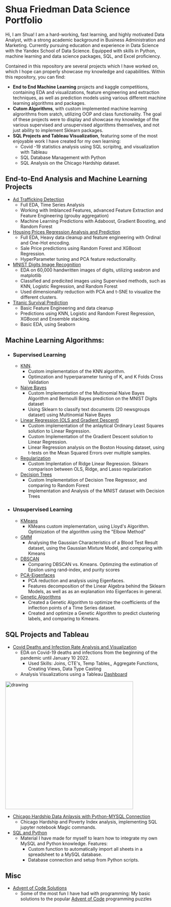 # Shua Friedman Data Science Portfolio
Hi, I am Shua! I am a hard-working, fast learning, and highly motivated Data Analyst, with a strong academic background in Business Administration and Marketing. Currently pursuing education and experience in Data Science with the Yandex School of Data Science. Equipped with skills in Python, machine learning and data science packages, SQL, and Excel proficiency.

Contained in this repository are several projects which I have worked on, which I hope can properly showcase my knowledge and capabilities. Within this repository, you can find:
- **End to End Machine Learning** projects and kaggle competitions, containing EDA and visualizations, feature engineering and extraction techniques, as well as prediction models using various different machine learning algorithms and packages.
- **Cutom Algorithms**, with custom implemented machine learning algrorithms from sratch, utilizing OOP and class functionality. The goal of these projects were to display and  showcase my knowledge of the various supervised and unsupervised algorithms themselves, and not just ability to implement Sklearn packages.
- **SQL Projects and Tableau Visualization**, featuring some of the most enjoyable work I have created for my own learning: 
  - Covid -19 statistics analysis using SQL scripitng, and visualization with Tableau
  - SQL Database Management with Python
  - SQL Analysis on the Chicago Hardship dataset.
## End-to-End Analysis and Machine Learning Projects
- [Ad Trafficking Detection](https://github.com/Shuaf98/y-data/blob/main/kaggle/fraud/fraud_EDA.ipynb)
  - Full EDA, Time Series Analysis
  - Working with Imblanced Features, advanced Feature Extraction and Feature Engineering (grouby aggregation)
  - Machine Learning Predictions with Adaboost, Gradient Boosting, and Random Forest
- [Housing Prices Regression Analysis and Prediction](https://github.com/Shuaf98/y-data/blob/main/kaggle/house_regression/full_project.ipynb)
  - Full EDA, Heavy data cleanup and feature engineering with Ordinal and One-Hot encoding.
  - Sale Price predictions using Random Forest and XGBoost Regression.
  - HyperParameter tuning and PCA feature reductionality.
- [MNIST Digits Image Recognition](https://github.com/Shuaf98/y-data/blob/main/kaggle/digits/digits.ipynb)
  - EDA on 60,000 handwritten images of digits, utilizing seabron and matplotlib
  - Classified and predicited images using Supervised methods, such as KNN, Logistic Regression, and Random Forest
  - Used dimensionality reduction with PCA and t-SNE to visualize the different clusters.
- [Titanic Survival Prediction](https://github.com/Shuaf98/y-data/blob/main/kaggle/titanic/titanic.ipynb)
  - Basic Feature Engineering and data cleanup
  - Predictions using KNN, Logistic and Random Forest Regression, XGBoost and Ensemble stacking.
  - Basic EDA, using Seaborn
## Machine Learning Algorithms:
- ### Supervised Learning
  - [KNN](https://github.com/Shuaf98/Machine_Learning/blob/main/supervised/knn.ipynb).
    - Custom implementation of the KNN algorithm.
    - Optimzation and hyperparameter tuning of K, and K Folds Cross Validation 
  - [Naive Bayes](https://github.com/Shuaf98/Machine_Learning/blob/main/supervised/NaiveBayes.ipynb)
    - Custom Implementation of the Multinomial Naive Bayes Algorithm and Bernoulli Bayes prediction on the MNIST Digits dataset
    - Using Sklearn to classify text documents (20 newsgroups dataset) using Multinomial Naive Bayes
  - [Linear Regression (OLS and Gradient Descent)](https://github.com/Shuaf98/Machine_Learning/blob/main/supervised/LinearRegression.ipynb)
    - Custom implementation of the anlaytical Ordinary Least Squares solution to Linear Regression.
    - Custom Implementation of the Gradient Descent solution to Linear Regression.
    - Linear Regression analysis on the Boston Housing dataset, using t-tests on the Mean Squared Errors over multiple samples.
  - [Regularization](https://github.com/Shuaf98/Machine_Learning/blob/main/supervised/Regularization.ipynb)
    - Custom Implentation of Ridge Linear Regression. Sklearn comparison between OLS, Ridge, and Lasso regularization 
  - [Decision Trees](https://github.com/Shuaf98/Machine_Learning/blob/main/supervised/DecisionTrees.ipynb)
    - Custom Implementation of Decision Tree Regressor, and comparing to Random Forest
    - Implementation and Analysis of the MNIST dataset with Decision Trees

- ### Unsupervised Learning
  - [KMeans](https://github.com/Shuaf98/Machine_Learning/blob/main/unsupervised/KMeans.ipynb)
    - KMeans custom implementation, using Lloyd's Algorithm. Optimization of the algorithm using the "Elbow Method"
  - [GMM](https://github.com/Shuaf98/Machine_Learning/blob/main/unsupervised/GMM.ipynb)
    - Analysing the Gaussian Characteristics of a Blood Test Result dataset, using the Gaussian Mixture Model, and comparing with Kmeans
  - [DBSCAN](https://github.com/Shuaf98/Machine_Learning/blob/main/unsupervised/DBSCAN.ipynb)
    - Comparing DBSCAN vs. Kmeans. Optimzing the estimation of Epsilon using rand-index, and purity scores
  - [PCA-Eigenfaces](https://github.com/Shuaf98/Machine_Learning/blob/main/unsupervised/PCA_Eigenfaces.ipynb)
    - PCA reduction and analysis using Eigenfaces.
    - Features decomposition of the Linear Algebra behind the Sklearn Models, as well as as an explanation into Eigenfaces in general.
  - [Genetic Algorithms](https://github.com/Shuaf98/Machine_Learning/blob/main/unsupervised/Genetic_Algorithms.ipynb)
    - Created a Genetic Algorithm to optimize the coefficients of the inflection points of a Time Series dataset.
    - Created and optimize a Genetic Algorithm to predict clustering labels, and comparing to Kmeans.
## SQL Projects and Tableau
- [Covid Deaths and Infection Rate Analysis and Visualization](https://github.com/Shuaf98/SQL/tree/main)
  - EDA on Covid-19 deaths and infections from the beginning of the pandemic until January 10 2022.
    - Used Skills: Joins, CTE's, Temp Tables,, Aggregate Functions, Creating Views, Data Type Casting
  - Analysis Visualizations using a Tableau [Dashboard](https://public.tableau.com/app/profile/yehoshua.s.friedman/viz/Covid-19Deathsanalysis/Dashboard1)
<img src="https://github.com/Shuaf98/SQL/blob/main/dashboard.png" alt="drawing" width="400"/>

- [Chicago Hardship Data Anlaysis with Python-MYSQL Connection](https://github.com/Shuaf98/Python_SQL/blob/main/Python_ibm/chicago_data.ipynb)
  - Chicago Hardship and Poverty Index analysis, implementing SQL jupyter notebook Magic commands.
- [SQL and Python](https://github.com/Shuaf98/Python_SQL/tree/main/Python_mysql)
  - Material I have made for myself to learn how to integrate my own MySQL and Python knowledge. Features:
    - Custom function to automatically import all sheets in a spreadsheet to a MySQL database.
    - Database connection and setup from Python scripts.
    
## Misc
- [Advent of Code Solutions](https://github.com/Shuaf98/Advent)
  - Some of the most fun I have had with programming: My basic solutions to the popular [Advent of Code](https://adventofcode.com/) programming puzzles
